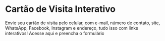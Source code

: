 # Cartão de Visita Interativo
Envie seu cartão de visita pelo celular, com e-mail, número de contato, site, WhatsApp, Facebook, Instagram e endereço, tudo isso com links interativos!
Acesse aqui e preencha o formulário
